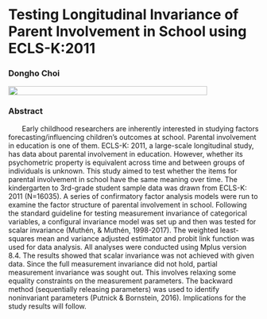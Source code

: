 # Testing Longitudinal Invariance of Parent Involvement in School using ECLS-K:2011

### Dongho Choi 
<img align="left" width="400" height="18" src="https://ucomm.unl.edu/images/brand-book/Our-marks/UNL-Name-CMYK.jpg">
&nbsp;

### Abstract

&nbsp;&nbsp;&nbsp;&nbsp;&nbsp;&nbsp; Early childhood researchers are inherently interested in studying factors forecasting/influencing children’s outcomes at school. Parental involvement in education is one of them. ECLS-K: 2011, a large-scale longitudinal study, has data about parental involvement in education. However, whether its psychometric property is equivalent across time and between groups of individuals is unknown. This study aimed to test whether the items for parental involvement in school have the same meaning over time. The kindergarten to 3rd-grade student sample data was drawn from ECLS-K: 2011 (N=16035). A series of confirmatory factor analysis models were run to examine the factor structure of parental involvement in school. Following the standard guideline for testing measurement invariance of categorical variables, a configural invariance model was set up and then was tested for scalar invariance (Muthén, & Muthén, 1998-2017). The weighted least-squares mean and variance adjusted estimator and probit link function was used for data analysis. All analyses were conducted using Mplus version 8.4. The results showed that scalar invariance was not achieved with given data. Since the full measurement invariance did not hold, partial measurement invariance was sought out. This involves relaxing some equality constraints on the measurement parameters. The backward method (sequentially releasing parameters) was used to identify noninvariant parameters (Putnick & Bornstein, 2016). Implications for the study results will follow.  
